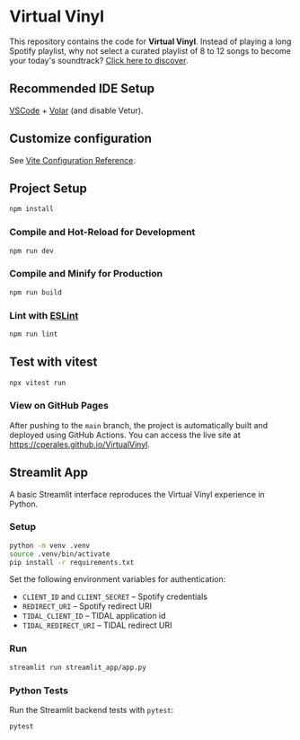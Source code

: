 # Virtual Vinyl

This repository contains the code for **Virtual Vinyl**. Instead of playing a long Spotify playlist, why not select a curated playlist of 8 to 12 songs to become your today's soundtrack? [Click here to discover](https://cperales.github.io/VirtualVinyl).

## Recommended IDE Setup

[VSCode](https://code.visualstudio.com/) + [Volar](https://marketplace.visualstudio.com/items?itemName=Vue.volar) (and disable Vetur).

## Customize configuration

See [Vite Configuration Reference](https://vite.dev/config/).

## Project Setup

```sh
npm install
```

### Compile and Hot-Reload for Development

```sh
npm run dev
```

### Compile and Minify for Production

```sh
npm run build
```

### Lint with [ESLint](https://eslint.org/)

```sh
npm run lint
```

## Test with vitest

```sh
npx vitest run
```

### View on GitHub Pages

After pushing to the `main` branch, the project is automatically built
and deployed using GitHub Actions. You can access the live site at
<https://cperales.github.io/VirtualVinyl>.

## Streamlit App

A basic Streamlit interface reproduces the Virtual Vinyl experience in Python.

### Setup

```sh
python -m venv .venv
source .venv/bin/activate
pip install -r requirements.txt
```

Set the following environment variables for authentication:

- `CLIENT_ID` and `CLIENT_SECRET` – Spotify credentials
- `REDIRECT_URI` – Spotify redirect URI
- `TIDAL_CLIENT_ID` – TIDAL application id
- `TIDAL_REDIRECT_URI` – TIDAL redirect URI

### Run

```sh
streamlit run streamlit_app/app.py
```

### Python Tests

Run the Streamlit backend tests with `pytest`:

```sh
pytest
```

